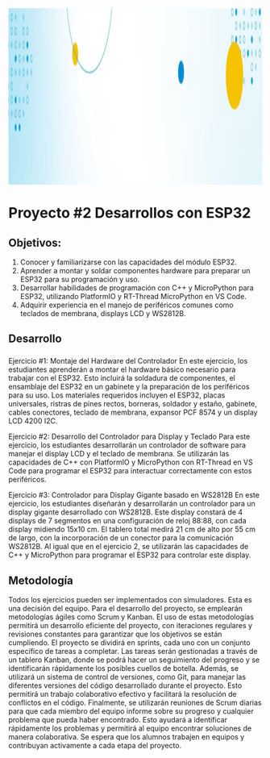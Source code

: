 
<img src="https://github.com/ISPC-TST-ELECTRONICA-MICROCONTROLADA/proyecto-2-grupo-01/blob/main/B_Bibliografia/Img/fondo.jpg" align="center" height="350">

# Proyecto #2 Desarrollos con ESP32


## Objetivos:

1. Conocer y familiarizarse con las capacidades del módulo ESP32.
2. Aprender a montar y soldar componentes hardware para preparar
un ESP32 para su programación y uso.
3. Desarrollar habilidades de programación con C++ y MicroPython
para ESP32, utilizando PlatformIO y RT-Thread MicroPython en
VS Code.
4. Adquirir experiencia en el manejo de periféricos comunes como
teclados de membrana, displays LCD y WS2812B.

## Desarrollo

### 
Ejercicio #1: Montaje del Hardware del Controlador
En este ejercicio, los estudiantes aprenderán a montar el hardware
básico necesario para trabajar con el ESP32. Esto incluirá la soldadura
de componentes, el ensamblaje del ESP32 en un gabinete y la
preparación de los periféricos para su uso. Los materiales requeridos
incluyen el ESP32, placas universales, ristras de pines rectos, borneras,
soldador y estaño, gabinete, cables conectores, teclado de membrana,
expansor PCF 8574 y un display LCD 4200 I2C.

Ejercicio #2: Desarrollo del Controlador para Display y Teclado
Para este ejercicio, los estudiantes desarrollarán un controlador de
software para manejar el display LCD y el teclado de membrana. Se
utilizarán las capacidades de C++ con PlatformIO y MicroPython con
RT-Thread en VS Code para programar el ESP32 para interactuar
correctamente con estos periféricos.

Ejercicio #3: Controlador para Display Gigante basado en
WS2812B
En este ejercicio, los estudiantes diseñarán y desarrollarán un
controlador para un display gigante desarrollado con WS2812B. Este
display constará de 4 displays de 7 segmentos en una configuración de
reloj 88:88, con cada display midiendo 15x10 cm. El tablero total medirá
21 cm de alto por 55 cm de largo, con la incorporación de un conector 
para la comunicación WS2812B. Al igual que en el ejercicio 2, se
utilizarán las capacidades de C++ y MicroPython para programar el
ESP32 para controlar este display.


## Metodología

Todos los ejercicios pueden ser implementados con simuladores. Esta
es una decisión del equipo.
Para el desarrollo del proyecto, se emplearán metodologías ágiles como
Scrum y Kanban. El uso de estas metodologías permitirá un desarrollo
eficiente del proyecto, con iteraciones regulares y revisiones constantes
para garantizar que los objetivos se están cumpliendo.
El proyecto se dividirá en sprints, cada uno con un conjunto específico
de tareas a completar. Las tareas serán gestionadas a través de un
tablero Kanban, donde se podrá hacer un seguimiento del progreso y
se identificarán rápidamente los posibles cuellos de botella.
Además, se utilizará un sistema de control de versiones, como Git, para
manejar las diferentes versiones del código desarrollado durante el
proyecto. Esto permitirá un trabajo colaborativo efectivo y facilitará la
resolución de conflictos en el código.
Finalmente, se utilizarán reuniones de Scrum diarias para que cada
miembro del equipo informe sobre su progreso y cualquier problema que
pueda haber encontrado. Esto ayudará a identificar rápidamente los
problemas y permitirá al equipo encontrar soluciones de manera
colaborativa.
Se espera que los alumnos trabajen en equipos y contribuyan
activamente a cada etapa del proyecto.

